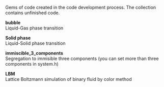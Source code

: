 Gems of code created in the code development process. The collection contains unfinished code.


**bubble**<br>
Liquid-Gas phase transition 

**Solid phase**<br>
Liquid-Solid phase transition

**immiscible_3_components**<br>
Segregation to immisible three components (you can set more than three components in system.h)

**LBM**<br>
Lattice Boltzmann simulation of binary fluid by color method
